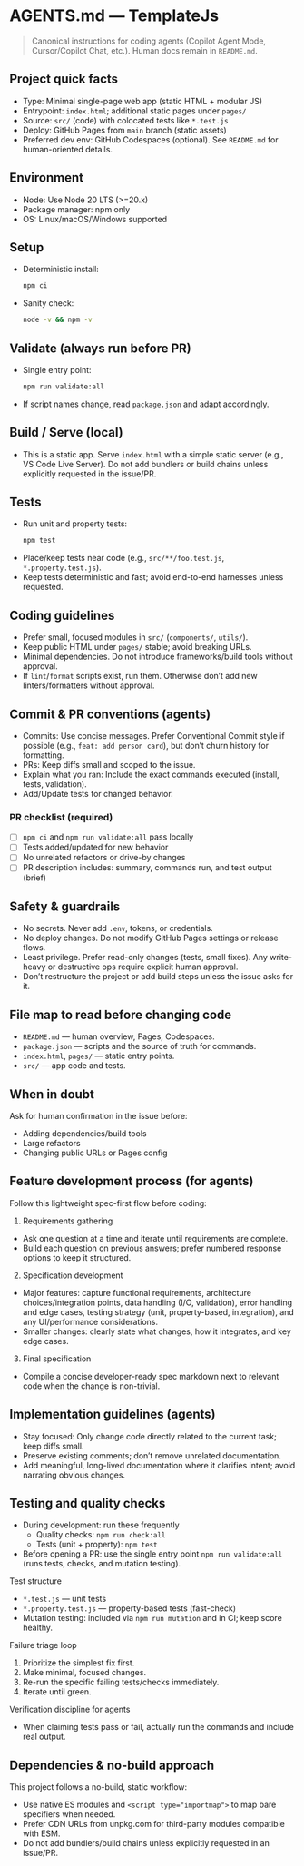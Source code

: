 # AGENTS.md — TemplateJs

> Canonical instructions for coding agents (Copilot Agent Mode, Cursor/Copilot Chat, etc.).
> Human docs remain in `README.md`.

## Project quick facts
- Type: Minimal single-page web app (static HTML + modular JS)
- Entrypoint: `index.html`; additional static pages under `pages/`
- Source: `src/` (code) with colocated tests like `*.test.js`
- Deploy: GitHub Pages from `main` branch (static assets)
- Preferred dev env: GitHub Codespaces (optional). See `README.md` for human-oriented details.
  
## Environment
- Node: Use Node 20 LTS (>=20.x)
- Package manager: npm only
- OS: Linux/macOS/Windows supported

## Setup
- Deterministic install:
  ```bash
  npm ci
  ```

- Sanity check:
  ```bash
  node -v && npm -v
  ```

## Validate (always run before PR)

- Single entry point:
  ```bash
  npm run validate:all
  ```
- If script names change, read `package.json` and adapt accordingly.

## Build / Serve (local)

- This is a static app. Serve `index.html` with a simple static server
  (e.g., VS Code Live Server). Do not add bundlers or build chains
  unless explicitly requested in the issue/PR.

## Tests

- Run unit and property tests:
  ```bash
  npm test
  ```
- Place/keep tests near code (e.g., `src/**/foo.test.js`, `*.property.test.js`).
- Keep tests deterministic and fast; avoid end-to-end harnesses unless requested.

## Coding guidelines

- Prefer small, focused modules in `src/` (`components/`, `utils/`).
- Keep public HTML under `pages/` stable; avoid breaking URLs.
- Minimal dependencies. Do not introduce frameworks/build tools without approval.
- If `lint`/`format` scripts exist, run them. Otherwise don’t add new
  linters/formatters without approval.

## Commit & PR conventions (agents)

- Commits: Use concise messages. Prefer Conventional Commit style if possible
  (e.g., `feat: add person card`), but don’t churn history for formatting.
- PRs: Keep diffs small and scoped to the issue.
- Explain what you ran: Include the exact commands executed (install, tests, validation).
- Add/Update tests for changed behavior.

### PR checklist (required)

- [ ] `npm ci` and `npm run validate:all` pass locally
- [ ] Tests added/updated for new behavior
- [ ] No unrelated refactors or drive-by changes
- [ ] PR description includes: summary, commands run, and test output (brief)

## Safety & guardrails

- No secrets. Never add `.env`, tokens, or credentials.
- No deploy changes. Do not modify GitHub Pages settings or release flows.
- Least privilege. Prefer read-only changes (tests, small fixes). Any
  write-heavy or destructive ops require explicit human approval.
- Don’t restructure the project or add build steps unless the issue asks for it.

## File map to read before changing code

- `README.md` — human overview, Pages, Codespaces.
- `package.json` — scripts and the source of truth for commands.
- `index.html`, `pages/` — static entry points.
- `src/` — app code and tests.

## When in doubt

Ask for human confirmation in the issue before:

- Adding dependencies/build tools
- Large refactors
- Changing public URLs or Pages config

## Feature development process (for agents)

Follow this lightweight spec-first flow before coding:

1) Requirements gathering
- Ask one question at a time and iterate until requirements are complete.
- Build each question on previous answers; prefer numbered response options to keep it structured.

2) Specification development
- Major features: capture functional requirements, architecture choices/integration points, data handling (I/O, validation), error handling and edge cases, testing strategy (unit, property-based, integration), and any UI/performance considerations.
- Smaller changes: clearly state what changes, how it integrates, and key edge cases.

3) Final specification
- Compile a concise developer-ready spec markdown next to relevant code when the change is non-trivial.

## Implementation guidelines (agents)

- Stay focused: Only change code directly related to the current task; keep diffs small.
- Preserve existing comments; don’t remove unrelated documentation.
- Add meaningful, long-lived documentation where it clarifies intent; avoid narrating obvious changes.

## Testing and quality checks

- During development: run these frequently
  - Quality checks: `npm run check:all`
  - Tests (unit + property): `npm test`
- Before opening a PR: use the single entry point `npm run validate:all` (runs tests, checks, and mutation testing).

Test structure
- `*.test.js` — unit tests
- `*.property.test.js` — property-based tests (fast-check)
- Mutation testing: included via `npm run mutation` and in CI; keep score healthy.

Failure triage loop
1. Prioritize the simplest fix first.
2. Make minimal, focused changes.
3. Re-run the specific failing tests/checks immediately.
4. Iterate until green.

Verification discipline for agents
- When claiming tests pass or fail, actually run the commands and include real output.

## Dependencies & no-build approach

This project follows a no-build, static workflow:
- Use native ES modules and `<script type="importmap">` to map bare specifiers when needed.
- Prefer CDN URLs from unpkg.com for third-party modules compatible with ESM.
- Do not add bundlers/build chains unless explicitly requested in an issue/PR.
